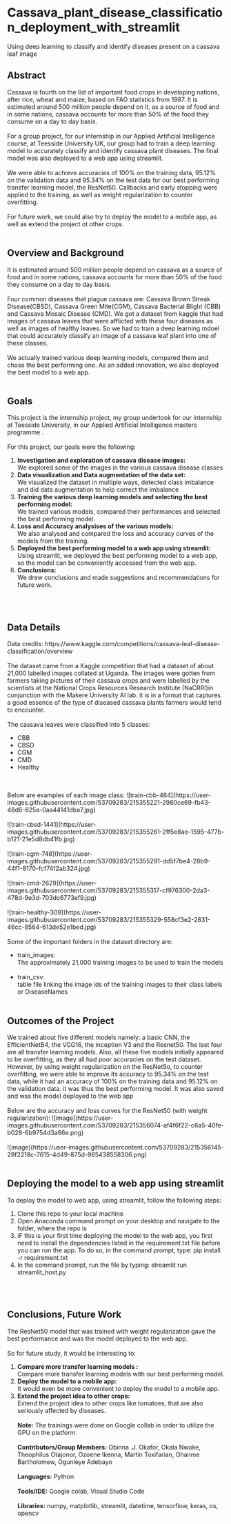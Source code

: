 # Cassava_plant_disease_classification_deployment_with_streamlit
Using deep learning to classify and identify diseases present on a cassava leaf image

<h2><b>Abstract</b></h2>
Cassava is fourth on the list of important food crops in developing nations, after rice, wheat and maize, based on FAO statistics from 1987. It is estimated around 500 million people depend on it, as a source of food and in some nations, cassava accounts for more than 50% of the food they consume on a day to day basis.<br>
<br>
For a group project, for our internship in our Applied Artificial Intelligence course, at Teesside University UK, our group had to train a deep learning model to accurately classify and identify cassava plant diseases. The final model was also deployed to a web app using streamlit.<br>
<br>
We were able to achieve accuracies of 100% on the training data, 95.12% on the validation data and 95.34% on the test data for our best performing transfer learning model, the ResNet50. Callbacks and early stopping were applied to the training, as well as weight regularization to counter overfitting.<br>
<br>
For future work, we could also try to deploy the model to a mobile app, as well as extend the project ot other crops.<br>
<br>
<h2><b>Overview and Background</b></h2>
It is estimated around 500 million people depend on cassava as a source of food and in some nations, cassava accounts for more than 50% of the food they consume on a day to day basis.<br>
<br>
Four common diseases that plague cassava are: Cassava Brown Streak Disease(CBSD), Cassava Green Mite(CGM), Cassava Bacterial Blight (CBB) and Cassava Mosaic Disease (CMD). We got a dataset from kaggle that had images of cassava leaves that were afflicted with these four diseases as well as images of healthy leaves. So we had to train a deep learning mdoel that could accurately classify an image of a cassava leaf plant into one of these classes.<br>
<br>
We actually trained various deep learning models, compared them and chose the best performing one. As an added innovation, we also deployed the best model to a web app.<br>
<br>
<h2>Goals</h2>
This project is the internship project, my group undertook for our internship at Teesside University, in our Applied Artificial Intelligence masters programme
.<br>
<br>
For this project, our goals were the following:
<ol>
<li><b>Investigation and exploration of cassava disease images: </b></li> We explored some of the images in the various cassava disease classes
<li><b>Data visualization and Data augmentation of the data set: </b></li> We visualized the dataset in multiple ways, detected class imbalance and did data augmentation to help correct the imbalance
<li><b>Training the various deep learning models and selecting the best performing model: </b></li> We trained various models, compared their performances and selected the best performing model.
<li><b>Loss and Accuracy  analysises of the various models:</b></li>We also analysed and compared the loss and accuracy curves of the models from the training.
<li><b>Deployed the best performing model to a web app using streamlit: </b></li> Using streamlit, we deployed the best performing model to a web app, so the model can be conveniently accessed from the web app.
<li><b>Conclusions:</b></li>We drew conclusions and made suggestions and recommendations for future work.
</ol><br>
<br>
<h2>Data Details</h2>
Data credits: https://www.kaggle.com/competitions/cassava-leaf-disease-classification/overview<br>
<br>
The dataset came from a Kaggle competition that had a dataset of about 21,000 labelled images collated at Uganda. The images were gotten from farmers taking pictures of their cassava crops and were labelled by the scientists at the National Crops Resources Research Institute (NaCRRI)in conjunction with the Makere University AI lab. it is in a format that captures a good essence of the type of diseased cassava plants farmers would tend to encounter.<br>
<br>
The cassava leaves were classified into 5 classes:
<ul>
<li>CBB</li>
<li>CBSD</li>
<li>CGM</li>
<li>CMD</li>
<li>Healthy</li>
</ul><br>
<br>
Below are examples of each image class:
![train-cbb-464](https://user-images.githubusercontent.com/53709283/215355221-2980ce69-fb43-48d6-825a-0aa44141dba7.jpg)<br>
<br>
![train-cbsd-1441](https://user-images.githubusercontent.com/53709283/215355261-2ff5e8ae-1595-477b-b121-21e5d8db41fb.jpg)<br>
<br>
![train-cgm-748](https://user-images.githubusercontent.com/53709283/215355291-dd5f7be4-28b9-44f1-8170-fcf74f2ab324.jpg)<br>
<br>
![train-cmd-2629](https://user-images.githubusercontent.com/53709283/215355317-cf976300-2da3-478d-9e3d-703dc6773ef9.jpg)<br>
<br>
![train-healthy-309](https://user-images.githubusercontent.com/53709283/215355329-558cf3e2-2831-46cc-8564-613de52e1bed.jpg)<br>
<br>
Some of the important folders in the dataset directory are:
<ul>
<li>train_images:</li> The approximately 21,000 training images to be used to train the models <br>
<br>
<li>train_csv: </li> table file linking the image ids of the training images to their class labels or DiseaseNames<br>
<br>
</ul>
<h2>Outcomes of the Project</h3>
We trained about five different models namely: a basic CNN, the EfficientNetB4, the VGG16, the inception V3 and the Resnet50. The last four are all transfer learning models. Also, all these five models initially appeared to be overfitting, as they all had poor accuracies on the test dataset. However, by using weight regularization on the ResNet5o, to counter overfitting, we were able to improve its accuracy to 95.34% on the test data, while it had an accuracy of 100% on the training data and 95.12% on the validation data. it was thus the best performing model. It was also saved and was the model deployed to the web app<br>
<br>
Below are the accuracy and loss curves for the ResNet50 (with weight regularization):
![image](https://user-images.githubusercontent.com/53709283/215356074-af4f6f22-c6a5-40fe-b028-6b9754d3a66e.png) <br>
</br>
![image](https://user-images.githubusercontent.com/53709283/215356145-29f2218c-7615-4d49-875d-965438558306.png)<br>
</br>
<h2>Deploying the model to a web app using streamlit</h2>
To deploy the model to web app,  using streamlit, follow the following steps:
<ol>
<li>Clone this repo to your local machine</li>
<li>Open Anaconda command prompt on your desktop and navigate to the folder, where the repo is</li>
<li>iF this is your first time deploying the model to the web app, you first need to install the dependencies listed in the requirement.txt file before you can run the app. To do so, in the command prompt, type: pip install -r requirement.txt</li>
<li>In the command prompt, run the file by typing: streamlit run streamlit_host.py</li>
</ol><br>
<br>
<h2>Conclusions, Future Work</h2>
The ResNet50 model that was trained with weight regularization gave the best performance and was the model deployed to the web app.<br>
<br>
So for future study, it would be interesting to:
<ol>
<li><b>Compare more transfer learning models :</b></li> Compare more transfer learning models with our best performing model.
<li><b>Deploy the model to a mobile app: </b></li>It would even be more convenient to deploy the model to a mobile app.
<li><b>Extend the project idea to other crops:</b></li>Extend the project idea to other crops like tomatoes, that are also seriously affected by diseases.<br>
<br>
<b>Note:</b> The trainings were done on Google collab in order to utilize the GPU on the platform.<br>
<br>
<b>Contributors/Group Members:</b> Obinna .J. Okafor, Okala Nwoke, Theophilus Otajonor, Ozoene Ikenna, Martin Toxifarian, Ohanme Bartholomew, Ogunleye Adebayo<br>
<br>
<b>Languages:</b> Python<br>
<br>
<b>Tools/IDE:</b> Google colab, Visual Studio Code<br>
<br>
<b>Libraries:</b> numpy, matplotlib, streamlit, datetime, tensorflow, keras, os, opencv













